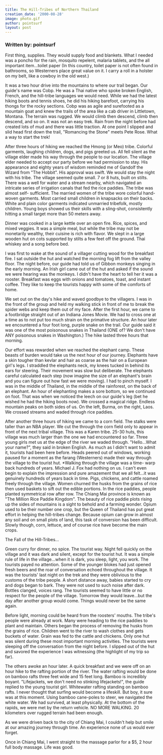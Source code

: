 ```yaml
---
title: The Hill-Tribes of Northern Thailand
creation_date: '2000-08-28'
image: photo.gif
author: pointsurf
layout: post
---
```


### Written by: pointsurf

First thing, supplies. They would 
supply food and blankets. What I needed 
was a poncho for the rain, mosquito 
repelent, malaria tablets, and the all 
important item...toilet paper (In this 
country, toilet paper is not often 
found in bathrooms, so Westerners place 
great value on it. I carry a roll in a 
holster on my belt, like a cowboy in 
the old west.) 

It was a two hour drive into the 
mountains to where our trail began. Our 
guide's name was Cobp. He was a Thai 
native who spoke broken English, 
French, and the hill-tribe languages we 
would need. While we had the latest 
hiking boots and tennis shoes, he did 
his hiking barefoot, carrying his 
thongs for the rocky sections. Cobp was 
as agile and surefooted as a mountain 
goat and knew the trails of the area 
like a cab driver in Littletown, 
Montana. The terrain was rugged. We 
would climb then descend, climb then 
descend, and so on. It was not an easy 
trek. Rain from the night before had 
created lots of mud and there was 
little traction. At one point I slipped 
and slid head first down the 
trail, "Romancing the Stone" meets Pete 
Rose. What a way to start the trek! 

After three hours of hiking we reached 
the Hmong (or Meo) tribe. Colorful 
garments, laughing children, dogs, and 
pigs greeted us. All fell silent as the 
village elder made his way through the 
people to our location. The village 
elder needed to accept our party before 
we had permission to stay. His 
appearance and eighty years of wisdom 
reminded me of Gandolf the Wizard 
from "The Hobbit". His approval was 
swift. We would stay the night with his 
tribe. The village seemed quite small. 
7 or 8 huts, built on stilts. There was 
a well for water and a stream nearby, 
which navigated an intricate series of 
irrigation canals that fed the rice 
paddies. The tribe was almost self-
sufficient. The married women of the 
tribe wore colorful hand-woven 
garments. Most carried small children 
in knapsacks on their backs. White and 
plain color garments indicated 
unmarried tribefolk, mostly children. 
Young boys showed us their skills with 
a sling-shot, consistently hitting a 
small target more than 50 meters away. 

Dinner was cooked in a large kettle 
over an open fire. Rice, spices, and 
mixed veggies. It was a simple meal, 
but while the tribe may not be 
monetarily wealthy, their cuisine is 
rich with flavor. We slept in a large 
wooden hut on cots supported by stilts 
a few feet off the ground. Thai whiskey 
and a song before bed. 

I was first to wake at the sound of a 
villager cutting wood for the breakfast 
fire. I sat outside the hut and watched 
the morning fog lift from the valley 
floor. The night before, our guide had 
told us of Gibbon monkeys singing in 
the early morning. An Irish girl came 
out of the hut and asked if the sound 
we were hearing was the monkeys. I 
didn't have the heart to tell her it 
was a rooster. Breakfast was eggs with 
onions and tomatoes, toast, and instant 
coffee. They like to keep the tourists 
happy with some of the comforts of 
home. 

We set out on the day's hike and waved 
goodbye to the villagers. I was in the 
front of the group and held my walking 
stick in front of me to break the 
spider webs and keep them out of my 
face. After the first hour, we came to 
a footbridge straight out of an Indiana 
Jones Movie. We had to cross one at a 
time as to not put too much strain on 
the primative structure. An hour later 
we encountered a four foot long, purple 
snake on the trail. Our guide said it 
was one of the most poisonous snakes in 
Thailand (ONE of? We don't have ANY 
poisonous snakes in Washington.) The 
hike lasted three hours that morning. 

Our effort was rewarded when we reached 
the elephant camp. These beasts of 
burden would take us the next hour of 
our journey. Elephants have a skin 
tougher than kevlar and hair as coarse 
as the hair on a European girl's legs. 
I straddled the elephants neck, my 
knees tucked in behind its ears for 
steering. Their movement was slow but 
deliberate. The elephants careful 
calculated each step (now imagine the 
size of an elephant's brain and you can 
figure out how fast we were moving). I 
had to pinch myself. I was in the 
middle of Thailand, in the middle of 
the rainforest, on the back of an 
elephant. An hour of elephanting makes 
a sore bottom, so we continued on foot. 
That was when we noticed the leech on 
our guide's leg (bet he wished he had 
the hiking boots now). We crossed a 
magical ridge. Endless mountain peaks 
on both sides of us. On the left, 
Burma, on the right, Laos. We crossed 
streams and waded through rice paddies. 

After another three hours of hiking we 
came to a corn field. The stalks were 
taller than an NBA player. We cut the 
through the corn field only to appear 
in front of the next tribal village. 
This was a Karen tribe. 25-30 huts, 
this village was much larger than the 
one we had encountered so far. Three 
young girls met us at the edge of the 
river we waded through. "Hello...What 
your name?", they said in broken 
English. As much as I didn't want to 
admit it, tourists had been here 
before. Heads peered out of windows, 
working paused for a moment as the 
farang (Westerners) made their way 
through the village to the tourist hut. 
*Walking through the village was a time-
warp back hundreds of years. Michael J. 
Fox had nothing on us. I can't even 
begin to explain the impression and 
pure amazement that we all felt...it 
was genuinely hundreds of years back in 
time. Pigs, chickens, and cattle roamed 
freely through the village. Women 
churned the husks from the grains of 
rice then used baskets to sift out the 
edible portions. In the rice paddies, 
people planted symmetrical row after 
row. The Chiang Mai province is known 
as "The Million Rice Paddie Kingdom". 
The beauty of rice paddie plots rising 
up the sides of mountains is a sight to 
behold and a farming wonder. Opium used 
to be their number one crop, but the 
Queen of Thailand has put great effort 
in helping the hill-tribes change. 
Because opium can grow in almost any 
soil and on small plots of land, this 
task of conversion has been difficult. 
Slowly though, corn, lettuce, and of 
course rice have become the main crops.

The Fall of the Hill-Tribes...

Green curry for dinner, no spice. The 
tourist way. Night fell quickly on the 
village and it was dark and silent, 
except for the tourist hut. It was a 
simple rule of life in the 
village...when it is dark, you sleep, 
light, you work. The tourists payed no 
attention. Some of the younger blokes 
had just opened fresh beers and the 
roar of conversation echoed throughout 
the village. It was the tourists' last 
night on the trek and they were 
oblivious to the customs of the tribe 
people. A short distance away, babies 
started to cry and dogs began to bark. 
They were not used to such noise after 
dark. Bottles clanged, voices rang. The 
tourists seemed to have little or no 
respect for the people of the village. 
Tomorrow they would leave...but the day 
after another group would come. Things 
would never be the same again.

Before light, morning could be heard 
from the roosters' mouths. The tribe's 
people were already at work. Many were 
heading to the rice paddies to plant 
and maintain. Others began the process 
of removing the husks from the grains 
of rice. Children went to the river to 
wash clothes and gets buckets of water. 
Grain was fed to the cattle and 
chickens. Only one hut was silent 
during these most important morning 
activities. The tourists were sleeping 
off the conversation from the night 
before. I slipped out of the hut and 
savored the experience I was witnessing 
(the highlight of my trip so far). 

The others awoke an hour later. A quick 
breakfast and we were off on an hour 
hike to the rafting portion of the 
river. The water rafting would be done 
on bamboo rafts three feet wide and 15 
feet long. Bamboo is incredibly 
boyant. "Lifejackets, we don't need no 
stinking lifejackets!", the guide 
replied to the young tourist girl. 
Whitewater rafting standing on bamboo 
rafts. I never thought that surfing 
would become a lifeskill. But boy, it 
sure was at this moment. Using bamboo 
cane-poles to steer, we navigated the 
white water. We had survived, at least 
physically. At the bottom of the 
rapids, we were met by the return 
vehicle. NO MORE WALKING. 20 kilometers 
over rugged terrain had been enough. 

As we were driven back to the city of 
Chiang Mai, I couldn't help but smile 
at our amazing journey through time. An 
experience none of us would ever 
forget. 

Once in Chiang Mai, I went straight to 
the massage parlor for a $5, 2 hour 
full body massage. Life was good. 


